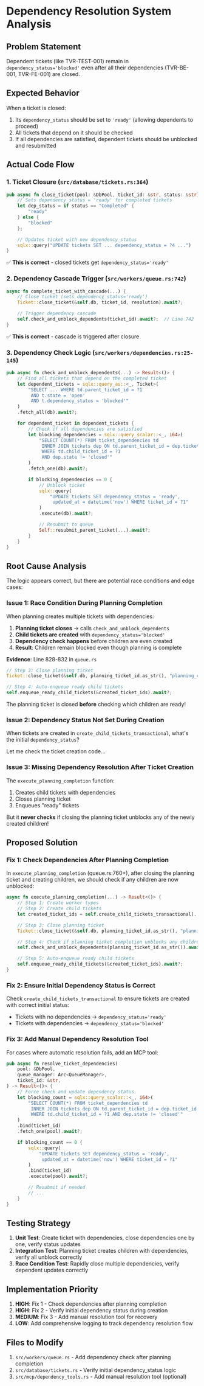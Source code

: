 # Dependency Resolution System Analysis

## Problem Statement

Dependent tickets (like TVR-TEST-001) remain in `dependency_status='blocked'` even after all their dependencies (TVR-BE-001, TVR-FE-001) are closed.

## Expected Behavior

When a ticket is closed:
1. Its `dependency_status` should be set to `'ready'` (allowing dependents to proceed)
2. All tickets that depend on it should be checked
3. If all dependencies are satisfied, dependent tickets should be unblocked and resubmitted

## Actual Code Flow

### 1. Ticket Closure (`src/database/tickets.rs:364`)

```rust
pub async fn close_ticket(pool: &DbPool, ticket_id: &str, status: &str) -> Result<Option<Ticket>> {
    // Sets dependency_status = 'ready' for completed tickets
    let dep_status = if status == "Completed" {
        "ready"
    } else {
        "blocked"
    };

    // Updates ticket with new dependency_status
    sqlx::query("UPDATE tickets SET ... dependency_status = ?4 ...")
}
```

✅ **This is correct** - closed tickets get `dependency_status='ready'`

### 2. Dependency Cascade Trigger (`src/workers/queue.rs:742`)

```rust
async fn complete_ticket_with_cascade(...) {
    // Close ticket (sets dependency_status='ready')
    Ticket::close_ticket(&self.db, ticket_id, resolution).await?;

    // Trigger dependency cascade
    self.check_and_unblock_dependents(ticket_id).await?;  // Line 742
}
```

✅ **This is correct** - cascade is triggered after closure

### 3. Dependency Check Logic (`src/workers/dependencies.rs:25-145`)

```rust
pub async fn check_and_unblock_dependents(...) -> Result<()> {
    // Find all tickets that depend on the completed ticket
    let dependent_tickets = sqlx::query_as::<_, Ticket>(
        "SELECT ... WHERE td.parent_ticket_id = ?1
         AND t.state = 'open'
         AND t.dependency_status = 'blocked'"
    )
    .fetch_all(db).await?;

    for dependent_ticket in dependent_tickets {
        // Check if all dependencies are satisfied
        let blocking_dependencies = sqlx::query_scalar::<_, i64>(
            "SELECT COUNT(*) FROM ticket_dependencies td
             INNER JOIN tickets dep ON td.parent_ticket_id = dep.ticket_id
             WHERE td.child_ticket_id = ?1
             AND dep.state != 'closed'"
        )
        .fetch_one(db).await?;

        if blocking_dependencies == 0 {
            // Unblock ticket
            sqlx::query(
                "UPDATE tickets SET dependency_status = 'ready',
                 updated_at = datetime('now') WHERE ticket_id = ?1"
            )
            .execute(db).await?;

            // Resubmit to queue
            Self::resubmit_parent_ticket(...).await?;
        }
    }
}
```

## Root Cause Analysis

The logic appears correct, but there are potential race conditions and edge cases:

### Issue 1: Race Condition During Planning Completion

When planning creates multiple tickets with dependencies:

1. **Planning ticket closes** → calls `check_and_unblock_dependents`
2. **Child tickets are created** with `dependency_status='blocked'`
3. **Dependency check happens** before children are even created
4. **Result**: Children remain blocked even though planning is complete

**Evidence**: Line 828-832 in `queue.rs`
```rust
// Step 3: Close planning ticket
Ticket::close_ticket(&self.db, planning_ticket_id.as_str(), "planning_complete").await?;

// Step 4: Auto-enqueue ready child tickets
self.enqueue_ready_child_tickets(&created_ticket_ids).await?;
```

The planning ticket is closed **before** checking which children are ready!

### Issue 2: Dependency Status Not Set During Creation

When tickets are created in `create_child_tickets_transactional`, what's the initial `dependency_status`?

Let me check the ticket creation code...

### Issue 3: Missing Dependency Resolution After Ticket Creation

The `execute_planning_completion` function:
1. Creates child tickets with dependencies
2. Closes planning ticket
3. Enqueues "ready" tickets

But it **never checks** if closing the planning ticket unblocks any of the newly created children!

## Proposed Solution

### Fix 1: Check Dependencies After Planning Completion

In `execute_planning_completion` (queue.rs:760+), after closing the planning ticket and creating children, we should check if any children are now unblocked:

```rust
async fn execute_planning_completion(...) -> Result<()> {
    // Step 1: Create worker types
    // Step 2: Create child tickets
    let created_ticket_ids = self.create_child_tickets_transactional(...).await?;

    // Step 3: Close planning ticket
    Ticket::close_ticket(&self.db, planning_ticket_id.as_str(), "planning_complete").await?;

    // Step 4: Check if planning ticket completion unblocks any children
    self.check_and_unblock_dependents(planning_ticket_id.as_str()).await?;

    // Step 5: Auto-enqueue ready child tickets
    self.enqueue_ready_child_tickets(&created_ticket_ids).await?;
}
```

### Fix 2: Ensure Initial Dependency Status is Correct

Check `create_child_tickets_transactional` to ensure tickets are created with correct initial status:
- Tickets with no dependencies → `dependency_status='ready'`
- Tickets with dependencies → `dependency_status='blocked'`

### Fix 3: Add Manual Dependency Resolution Tool

For cases where automatic resolution fails, add an MCP tool:

```rust
pub async fn resolve_ticket_dependencies(
    pool: &DbPool,
    queue_manager: Arc<QueueManager>,
    ticket_id: &str,
) -> Result<()> {
    // Force check and update dependency status
    let blocking_count = sqlx::query_scalar::<_, i64>(
        "SELECT COUNT(*) FROM ticket_dependencies td
         INNER JOIN tickets dep ON td.parent_ticket_id = dep.ticket_id
         WHERE td.child_ticket_id = ?1 AND dep.state != 'closed'"
    )
    .bind(ticket_id)
    .fetch_one(pool).await?;

    if blocking_count == 0 {
        sqlx::query(
            "UPDATE tickets SET dependency_status = 'ready',
             updated_at = datetime('now') WHERE ticket_id = ?1"
        )
        .bind(ticket_id)
        .execute(pool).await?;

        // Resubmit if needed
        // ...
    }
}
```

## Testing Strategy

1. **Unit Test**: Create ticket with dependencies, close dependencies one by one, verify status updates
2. **Integration Test**: Planning ticket creates children with dependencies, verify all unblock correctly
3. **Race Condition Test**: Rapidly close multiple dependencies, verify dependent updates correctly

## Implementation Priority

1. **HIGH**: Fix 1 - Check dependencies after planning completion
2. **HIGH**: Fix 2 - Verify initial dependency status during creation
3. **MEDIUM**: Fix 3 - Add manual resolution tool for recovery
4. **LOW**: Add comprehensive logging to track dependency resolution flow

## Files to Modify

1. `src/workers/queue.rs` - Add dependency check after planning completion
2. `src/database/tickets.rs` - Verify initial dependency_status logic
3. `src/mcp/dependency_tools.rs` - Add manual resolution tool (optional)
